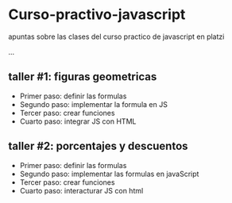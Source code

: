 # Curso-practivo-javascript
apuntas sobre las clases del curso practico de javascript en platzi

...
## taller #1: figuras geometricas
- Primer paso: definir las formulas
- Segundo paso: implementar la formula en JS 
- Tercer paso: crear funciones 
- Cuarto paso: integrar JS con HTML


## taller #2: porcentajes y descuentos
- Primer paso: definir las formulas
- Segundo paso: implementar las formulas en javaScript
- Tercer paso: crear funciones
- Cuarto paso:  interacturar JS con html